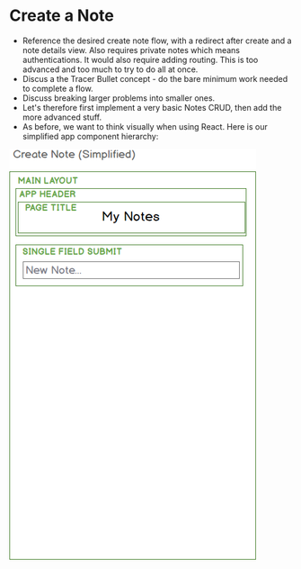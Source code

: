# Create a Note
- Reference the desired create note flow, with a redirect after create and a note details view. Also requires private notes which means authentications. It would also require adding routing. This is too advanced and too much to try to do all at once.
- Discus a the Tracer Bullet concept - do the bare minimum work needed to complete a flow.
- Discuss breaking larger problems into smaller ones.
- Let's therefore first implement a very basic Notes CRUD, then add the more advanced stuff.
- As before, we want to think visually when using React.  Here is our simplified app component hierarchy:

![Create note - simplified](images/create-note-simplified.png)

